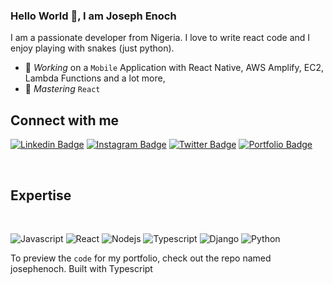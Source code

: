 ### Hello World 👋, I am Joseph Enoch 
I am a passionate developer from Nigeria. I love to write react code and I enjoy playing with snakes (just python). 
- 🔭 *Working* on a `Mobile` Application with React Native, AWS Amplify, EC2, Lambda Functions and a lot more,
- 🌱 *Mastering* `React`

## Connect with me


[![Linkedin Badge](https://img.shields.io/badge/-Joseph%20Enoch-blue?style=flat-square&logo=Linkedin&logoColor=white&link=https://www.linkedin.com/in/joseph-enoch/)](https://www.linkedin.com/in/joseph-enoch/)
[![Instagram Badge](https://img.shields.io/badge/-@j.oenoch-E33153?style=flat-square&logo=instagram&logoColor=white&link=https://instagram.com/j.oenoch/)](https://instagram.com/j.oenoch)
[![Twitter Badge](https://img.shields.io/badge/-@techbrojoe-blue?style=flat-square&logo=twitter&logoColor=white&link=https://twitter.com/techbrojoe/)](https://twitter.com/techbrojoe)
[![Portfolio Badge](https://img.shields.io/badge/-Portfolio-333333?style=flat-square&logo=google-chrome&logoColor=white&link=https://josephenoch.vercel.app/)](https://josephenoch.vercel.app/)

<br />


## Expertise
<br>

![Javascript](https://img.shields.io/badge/javascript%20-%2320232a.svg?&style=for-the-badge&logo=javascript&logoColor=%23F0DB4F)
![React](https://img.shields.io/badge/react%20-%23ffff.svg?&style=for-the-badge&logo=react&logoColor=%2361DAFB)
![Nodejs](https://img.shields.io/badge/nodejs%20-%2320232a.svg?&style=for-the-badge&logo=nodedotjs&logoColor=%3cb73a)
![Typescript](https://img.shields.io/badge/typescript%20-%2320232a.svg?&style=for-the-badge&logo=typescript&logoColor=%2361DAFB)
![Django](https://img.shields.io/badge/Django%20-%23ffff.svg?&style=for-the-badge&logo=django&logoColor=%23092e20)
![Python](https://img.shields.io/badge/Python%20-%2320232a.svg?&style=for-the-badge&logo=python&logoColor=%234B8BBE)


To preview the `code` for my portfolio, check out the repo named josephenoch. Built with Typescript
